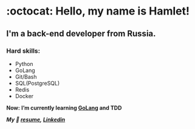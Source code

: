 # :octocat: Hello, my name is Hamlet!

## I'm a back-end developer from Russia.
 
### Hard skills: 
 - Python
 - GoLang
 - Git/Bash
 - SQL(PostgreSQL)
 - Redis
 - Docker

**__Now:__**
 **I’m currently learning [GoLang](https://golang.org) and TDD**

**_My 🔗 [resume](https://drive.google.com/file/d/1bOEwMMO9attdwY03x210qMLiSJC98uh3/view?usp=sharing),_
_[Linkedin](https://www.linkedin.com/in/hamletavetikyn/)_**

